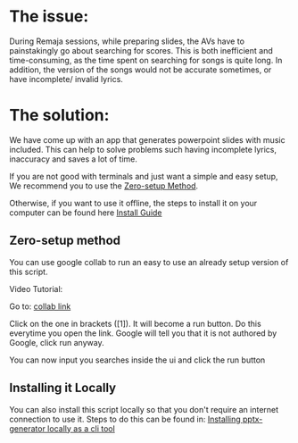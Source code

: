 # The issue:
During Remaja sessions, while preparing slides, the AVs have to painstakingly go about searching for scores. This is both inefficient and time-consuming, as the time spent on searching for songs is quite long. In addition, the version of the songs would not be accurate sometimes, or have incomplete/ invalid lyrics. 
# The solution:
We have come up with an app that generates powerpoint slides with music included. This can help to solve problems such having incomplete lyrics, inaccuracy and saves a lot of time.

If you are not good with terminals and just want a simple and easy setup, We recommend you to use the [Zero-setup Method](https://github.com/JoelIrawanLim/pptx-generator?tab=readme-ov-file#zero-setup-method). 

Otherwise, if you want to use it offline, the steps to install it on your computer can be found here [Install Guide](https://github.com/JoelIrawanLim/pptx-generator?tab=readme-ov-file#dependencies)

## Zero-setup method
You can use google collab to run an easy to use an already setup version of this script. 

Video Tutorial: 

Go to: [collab link](https://colab.research.google.com/drive/1lYKa7aeWkkQcBxrcUAk-ytR3sFIZ-Xew?usp=sharing)

Click on the one in brackets ([1]). It will become a run button. Do this everytime you open the link. 
Google will tell you that it is not authored by Google, click run anyway. 

You can now input you searches inside the ui and click the run button

## Installing it Locally
You can also install this script locally so that you don't require an internet connection to use it. 
Steps to do this can be found in: [Installing pptx-generator locally as a cli tool](https://github.com/JoelIrawanLim/pptx-generator/blob/main/local.md#installing-pptx-generator-locally-as-a-cli-tool)
